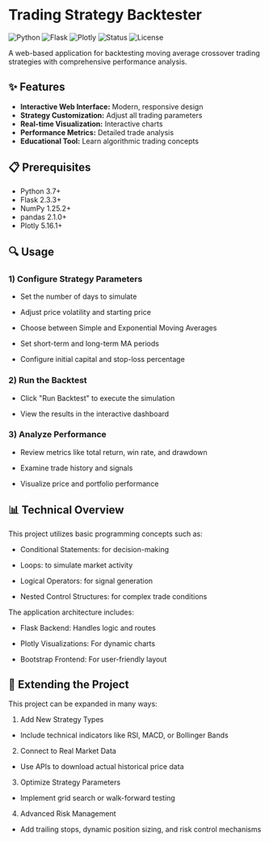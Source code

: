 # Trading Strategy Backtester

![Python](https://img.shields.io/badge/Python-3.7+-blue.svg)
![Flask](https://img.shields.io/badge/Flask-2.3.3-green.svg)
![Plotly](https://img.shields.io/badge/Plotly-5.16.1-blue.svg)
![Status](https://img.shields.io/badge/Status-Active-green.svg)
![License](https://img.shields.io/badge/License-MIT-green.svg)

A web-based application for backtesting moving average crossover trading strategies with comprehensive performance analysis.

## ✨ Features

- **Interactive Web Interface:** Modern, responsive design
- **Strategy Customization:** Adjust all trading parameters
- **Real-time Visualization:** Interactive charts
- **Performance Metrics:** Detailed trade analysis
- **Educational Tool:** Learn algorithmic trading concepts

## 📋 Prerequisites

- Python 3.7+
- Flask 2.3.3+
- NumPy 1.25.2+
- pandas 2.1.0+
- Plotly 5.16.1+

## 🔍 Usage
### 1) Configure Strategy Parameters

* Set the number of days to simulate

* Adjust price volatility and starting price

* Choose between Simple and Exponential Moving Averages

* Set short-term and long-term MA periods

* Configure initial capital and stop-loss percentage

### 2) Run the Backtest

* Click "Run Backtest" to execute the simulation

* View the results in the interactive dashboard

### 3) Analyze Performance

* Review metrics like total return, win rate, and drawdown

* Examine trade history and signals

* Visualize price and portfolio performance

## 📊 Technical Overview
This project utilizes basic programming concepts such as:

* Conditional Statements: for decision-making

* Loops: to simulate market activity

* Logical Operators: for signal generation

* Nested Control Structures: for complex trade conditions

The application architecture includes:

* Flask Backend: Handles logic and routes

* Plotly Visualizations: For dynamic charts

* Bootstrap Frontend: For user-friendly layout

## 🔧 Extending the Project
This project can be expanded in many ways:

1) Add New Strategy Types

* Include technical indicators like RSI, MACD, or Bollinger Bands

2) Connect to Real Market Data

* Use APIs to download actual historical price data

3) Optimize Strategy Parameters

* Implement grid search or walk-forward testing

4) Advanced Risk Management

* Add trailing stops, dynamic position sizing, and risk control mechanisms
